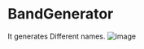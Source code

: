 # BandGenerator
It generates Different names.
![image](https://github.com/user-attachments/assets/a4c90d21-55ee-4fa9-9539-6b9d547ba9e6)
